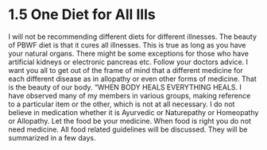 # 1.5 One Diet for All Ills  

I will not be recommending different diets for different illnesses. The beauty of PBWF diet is that it cures all illnesses. This is true as long as you have your natural organs. There might be some exceptions for those who have artificial kidneys or electronic pancreas etc. Follow your doctors advice. 
I want you all to get out of the frame of mind that a different medicine for each different disease as in allopathy or even other forms of medicine. That is the beauty of our body. “WHEN BODY HEALS EVERYTHING HEALS.
I have observed many of my members in various groups, making reference to a particular item or the other, which is not at all necessary. I do not believe in medication whether it is Ayurvedic or Naturepathy or Homeopathy or Allopathy. Let the food be your medicine. When food is right you do not need medicine. All food related guidelines will be discussed. They will be summarized in a few days.